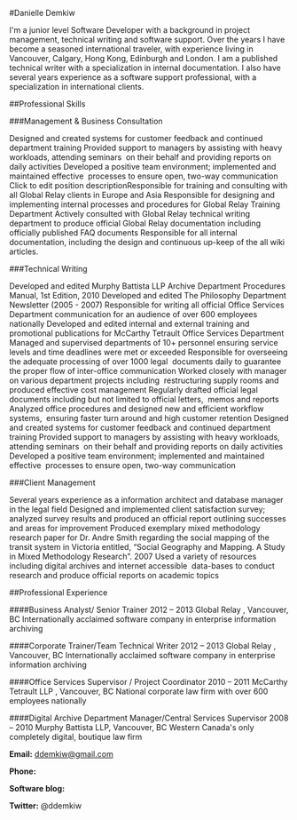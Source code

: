 
#Danielle Demkiw

I'm a junior level Software Developer with a background in project management, technical writing and software support. Over the years I have become a seasoned international traveler, with experience living in  Vancouver, Calgary, Hong Kong, Edinburgh and London. I am a published technical writer with a specialization in internal documentation. I also have several years experience as a software support professional, with a specialization in international clients.

##Professional Skills

###Management & Business Consultation

Designed and created systems for customer feedback and continued department training
Provided support to managers by assisting with heavy workloads, attending seminars  on their behalf and providing reports on daily activities
Developed a positive team environment; implemented and maintained effective  processes to ensure open, two-way communication
Click to edit position descriptionResponsible for training and consulting with all Global Relay clients in Europe and Asia
Responsible for designing and implementing internal processes and procedures for Global Relay Training Department
Actively consulted with Global Relay technical writing department to produce official Global Relay documentation including officially published FAQ documents
Responsible for all internal documentation, including the design and continuous up-keep of the all wiki articles.


###Technical Writing 

Developed and edited Murphy Battista LLP Archive Department Procedures Manual, 1st Edition, 2010
Developed and edited The Philosophy Department Newsletter (2005 - 2007)
Responsible for writing all official Office Services Department communication for an audience of over 600 employees nationally
Developed and edited internal and external training and promotional publications for McCarthy Tetrault Office Services Department
Managed and supervised departments of 10+ personnel ensuring service  levels and time deadlines were met or exceeded
Responsible for overseeing the adequate processing of over 1000 legal  documents daily to guarantee the proper flow of inter-office communication
Worked closely with manager on various department projects including  restructuring supply rooms and produced effective cost management
Regularly drafted official legal documents including but not limited to official letters,  memos and reports
Analyzed office procedures and designed new and efficient workflow systems,  ensuring faster turn around and high customer retention
Designed and created systems for customer feedback and continued department training
Provided support to managers by assisting with heavy workloads, attending seminars  on their behalf and providing reports on daily activities
Developed a positive team environment; implemented and maintained effective  processes to ensure open, two-way communication

###Client Management 

Several years experience as a information architect and database manager in the legal field
Designed and implemented client satisfaction survey; analyzed survey results and produced an official report outlining successes and areas for improvement
Produced exemplary mixed methodology research paper for Dr. Andre Smith regarding the social mapping of the transit system in Victoria entitled, “Social Geography and Mapping. A Study in Mixed Methodology Research”. 2007
Used a variety of resources including digital archives and internet accessible  data-bases to conduct research and produce official reports on academic topics

##Professional Experience 

####Business Analyst/ Senior Trainer	2012 – 2013
Global Relay , Vancouver, BC 
Internationally acclaimed software company in enterprise information archiving

####Corporate Trainer/Team Technical Writer	2012 – 2013
Global Relay , Vancouver, BC
Internationally acclaimed software company in enterprise information archiving

####Office Services Supervisor / Project Coordinator	2010 – 2011
McCarthy Tetrault LLP , Vancouver, BC
National corporate law firm with over 600 employees nationally

####Digital Archive Department Manager/Central Services Supervisor 	2008 – 2010
Murphy Battista LLP, Vancouver, BC
Western Canada's only completely digital, boutique law firm


__Email:__ ddemkiw@gmail.com

__Phone:__ 

__Software blog:__ 

__Twitter:__ @ddemkiw
